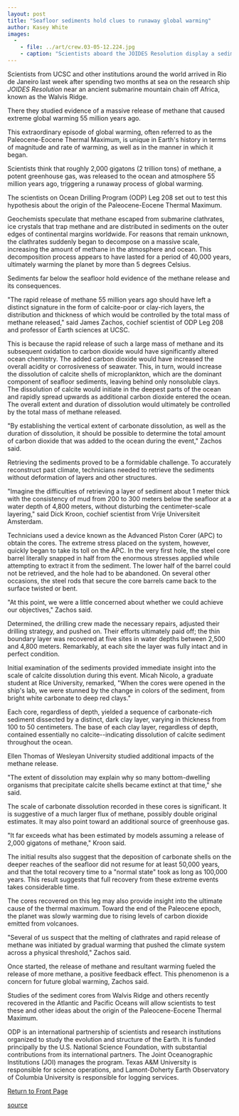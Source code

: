 ```yaml
---
layout: post
title: "Seafloor sediments hold clues to runaway global warming"
author: Kasey White
images:
  -
    - file: ../art/crew.03-05-12.224.jpg
    - caption: "Scientists aboard the JOIDES Resolution display a sediment core showing evidence of global warming 55 million years ago. From left to right: Christina Riesselman (USA), Kacey Lohman (USA), professor of Earth sciences James Zachos (cochief scientist), Appy Suijs (Netherlands), and Stephen Schellenberg (USA). Photo: Courtesy of Joint Oceanographic Institutions."
---
```


Scientists from UCSC and other institutions around the world arrived in Rio de Janeiro last week after spending two months at sea on the research ship _JOIDES Resolution_ near an ancient submarine mountain chain off Africa, known as the Walvis Ridge.

There they studied evidence of a massive release of methane that caused extreme global warming 55 million years ago.   

This extraordinary episode of global warming, often referred to as the Paleocene-Eocene Thermal Maximum, is unique in Earth's history in terms of magnitude and rate of warming, as well as in the manner in which it began.

Scientists think that roughly 2,000 gigatons (2 trillion tons) of methane, a potent greenhouse gas, was released to the ocean and atmosphere 55 million years ago, triggering a runaway process of global warming.  

The scientists on Ocean Drilling Program (ODP) Leg 208 set out to test this hypothesis about the origin of the Paleocene-Eocene Thermal Maximum.

Geochemists speculate that methane escaped from submarine clathrates, ice crystals that trap methane and are distributed in sediments on the outer edges of continental margins worldwide. For reasons that remain unknown, the clathrates suddenly began to decompose on a massive scale, increasing the amount of methane in the atmosphere and ocean. This decomposition process appears to have lasted for a period of 40,000 years, ultimately warming the planet by more than 5 degrees Celsius.  

Sediments far below the seafloor hold evidence of the methane release and its consequences.   

"The rapid release of methane 55 million years ago should have left a distinct signature in the form of calcite-poor or clay-rich layers, the distribution and thickness of which would be controlled by the total mass of methane released," said James Zachos, cochief scientist of ODP Leg 208 and professor of Earth sciences at UCSC.  

This is because the rapid release of such a large mass of methane and its subsequent oxidation to carbon dioxide would have significantly altered ocean chemistry. The added carbon dioxide would have increased the overall acidity or corrosiveness of seawater. This, in turn, would increase the dissolution of calcite shells of microplankton, which are the dominant component of seafloor sediments, leaving behind only nonsoluble clays. The dissolution of calcite would initiate in the deepest parts of the ocean and rapidly spread upwards as additional carbon dioxide entered the ocean. The overall extent and duration of dissolution would ultimately be controlled by the total mass of methane released.   

"By establishing the vertical extent of carbonate dissolution, as well as the duration of dissolution, it should be possible to determine the total amount of carbon dioxide that was added to the ocean during the event," Zachos said.  

Retrieving the sediments proved to be a formidable challenge. To accurately reconstruct past climate, technicians needed to retrieve the sediments without deformation of layers and other structures.   

"Imagine the difficulties of retrieving a layer of sediment about 1 meter thick with the consistency of mud from 200 to 300 meters below the seafloor at a water depth of 4,800 meters, without disturbing the centimeter-scale layering," said Dick Kroon, cochief scientist from Vrije Universiteit Amsterdam.   

Technicians used a device known as the Advanced Piston Corer (APC) to obtain the cores. The extreme stress placed on the system, however, quickly began to take its toll on the APC. In the very first hole, the steel core barrel literally snapped in half from the enormous stresses applied while attempting to extract it from the sediment. The lower half of the barrel could not be retrieved, and the hole had to be abandoned. On several other occasions, the steel rods that secure the core barrels came back to the surface twisted or bent.   

"At this point, we were a little concerned about whether we could achieve our objectives," Zachos said.   

Determined, the drilling crew made the necessary repairs, adjusted their drilling strategy, and pushed on. Their efforts ultimately paid off; the thin boundary layer was recovered at five sites in water depths between 2,500 and 4,800 meters. Remarkably, at each site the layer was fully intact and in perfect condition.  

Initial examination of the sediments provided immediate insight into the scale of calcite dissolution during this event. Micah Nicolo, a graduate student at Rice University, remarked, "When the cores were opened in the ship's lab, we were stunned by the change in colors of the sediment, from bright white carbonate to deep red clays."   

Each core, regardless of depth, yielded a sequence of carbonate-rich sediment dissected by a distinct, dark clay layer, varying in thickness from 100 to 50 centimeters. The base of each clay layer, regardless of depth, contained essentially no calcite--indicating dissolution of calcite sediment throughout the ocean.   

Ellen Thomas of Wesleyan University studied additional impacts of the methane release.   

"The extent of dissolution may explain why so many bottom-dwelling organisms that precipitate calcite shells became extinct at that time," she said.  

The scale of carbonate dissolution recorded in these cores is significant. It is suggestive of a much larger flux of methane, possibly double original estimates. It may also point toward an additional source of greenhouse gas.   

"It far exceeds what has been estimated by models assuming a release of 2,000 gigatons of methane," Kroon said.   

The initial results also suggest that the deposition of carbonate shells on the deeper reaches of the seafloor did not resume for at least 50,000 years, and that the total recovery time to a "normal state" took as long as 100,000 years. This result suggests that full recovery from these extreme events takes considerable time.  

The cores recovered on this leg may also provide insight into the ultimate cause of the thermal maximum. Toward the end of the Paleocene epoch, the planet was slowly warming due to rising levels of carbon dioxide emitted from volcanoes.  

"Several of us suspect that the melting of clathrates and rapid release of methane was initiated by gradual warming that pushed the climate system across a physical threshold," Zachos said.  

Once started, the release of methane and resultant warming fueled the release of more methane, a positive feedback effect. This phenomenon is a concern for future global warming, Zachos said.   

Studies of the sediment cores from Walvis Ridge and others recently recovered in the Atlantic and Pacific Oceans will allow scientists to test these and other ideas about the origin of the Paleocene-Eocene Thermal Maximum.  

ODP is an international partnership of scientists and research institutions organized to study the evolution and structure of the Earth. It is funded principally by the U.S. National Science Foundation, with substantial contributions from its international partners. The Joint Oceanographic Institutions (JOI) manages the program. Texas A&M University is responsible for science operations, and Lamont-Doherty Earth Observatory of Columbia University is responsible for logging services.  
  


[Return to Front Page][1]

[1]: http://currents.ucsc.edu/

[source](http://www1.ucsc.edu/currents/02-03/05-12/warming.html "Permalink to warming")
